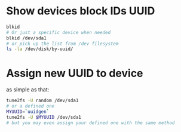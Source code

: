 
# Show devices block IDs UUID
```sh
blkid
# Or just a specific device when needed
blkid /dev/sda1
# or pick up the list from /dev filesystem
ls -la /dev/disk/by-uuid/
```

# Assign new UUID to device
as simple as that:
```sh
tune2fs -U random /dev/sda1
# or a defined one
MYUUID=`uuidgen`
tune2fs -U $MYUUID /dev/sda1
# but you may even assign your defined one with the same method
```
